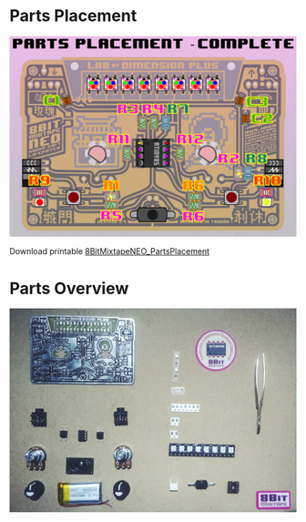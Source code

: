 # Parts Placement

![](images/8BitMixtapeNEO_PartsPlacement_V02.png)

Download printable [8BitMixtapeNEO_PartsPlacement](https://github.com/8BitMixtape/8BitmixtapeNEO_ShenzhenReady/blob/master/8BitMixtapeNEO_PartsPlacement_V02.pdf)

# Parts Overview
![](images/Parts_overview_dimensionplus_style.jpg)

